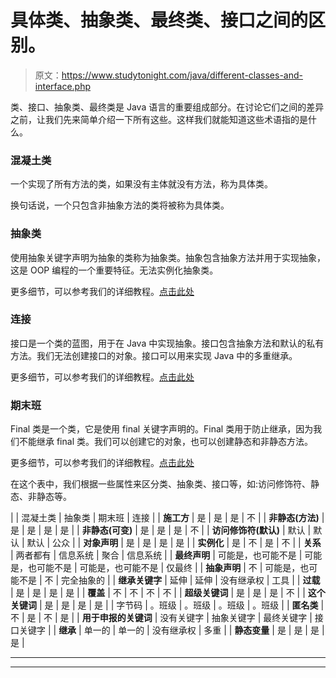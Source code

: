 # 具体类、抽象类、最终类、接口之间的区别。

> 原文：<https://www.studytonight.com/java/different-classes-and-interface.php>

类、接口、抽象类、最终类是 Java 语言的重要组成部分。在讨论它们之间的差异之前，让我们先来简单介绍一下所有这些。这样我们就能知道这些术语指的是什么。

### 混凝土类

一个实现了所有方法的类，如果没有主体就没有方法，称为具体类。

换句话说，一个只包含非抽象方法的类将被称为具体类。

### 抽象类

使用抽象关键字声明为抽象的类称为抽象类。抽象包含抽象方法并用于实现抽象，这是 OOP 编程的一个重要特征。无法实例化抽象类。

更多细节，可以参考我们的详细教程。[点击此处](https://www.studytonight.com/java/abstract-class.php)

### 连接

接口是一个类的蓝图，用于在 Java 中实现抽象。接口包含抽象方法和默认的私有方法。我们无法创建接口的对象。接口可以用来实现 Java 中的多重继承。

更多细节，可以参考我们的详细教程。[点击此处](https://www.studytonight.com/java/java-interface.php)

### 期末班

Final 类是一个类，它是使用 final 关键字声明的。Final 类用于防止继承，因为我们不能继承 final 类。我们可以创建它的对象，也可以创建静态和非静态方法。

更多细节，可以参考我们的详细教程。[点击此处](https://www.studytonight.com/java/final-in-java.php)

在这个表中，我们根据一些属性来区分类、抽象类、接口等，如:访问修饰符、静态、非静态等。

|  | 混凝土类 | 抽象类 | 期末班 | 连接 |
| **施工方** | 是 | 是 | 是 | 不 |
| **非静态(方法)** | 是 | 是 | 是 | 是 |
| **非静态(可变)** | 是 | 是 | 是 | 不 |
| **访问修饰符(默认)** | 默认 | 默认 | 默认 | 公众 |
| **对象声明** | 是 | 是 | 是 | 是 |
| **实例化** | 是 | 不 | 是 | 不 |
| **关系** | 两者都有 | 信息系统 | 聚合 | 信息系统 |
| **最终声明** | 可能是，也可能不是 | 可能是，也可能不是 | 可能是，也可能不是 | 仅最终 |
| **抽象声明** | 不 | 可能是，也可能不是 | 不 | 完全抽象的 |
| **继承关键字** | 延伸 | 延伸 | 没有继承权 | 工具 |
| **过载** | 是 | 是 | 是 | 是 |
| **覆盖** | 不 | 不 | 不 | 不 |
| **超级关键词** | 是 | 是 | 是 | 不 |
| **这个关键词** | 是 | 是 | 是 | 是 |
| 字节码 | 。班级 | 。班级 | 。班级 | 。班级 |
| **匿名类** | 不 | 是 | 不 | 是 |
| **用于申报的关键词** | 没有关键字 | 抽象关键字 | 最终关键字 | 接口关键字 |
| **继承** | 单一的 | 单一的 | 没有继承权 | 多重 |
| **静态变量** | 是 | 是 | 是 | 是 |

* * *

* * *
